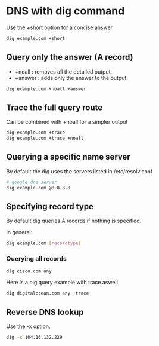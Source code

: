 # DNS with dig command

Use the +short option for a concise answer

```bash
dig example.com +short
```
## Query only the answer (A record)

- +noall : removes all the detailed output.
- +answer : adds only the answer to the output.

```bash
dig example.com +noall +answer
```

## Trace the full query route

Can be combined with +noall for a simpler output

```bash
dig example.com +trace
dig example.com +trace +noall
```

## Querying a specific name server

By default the dig uses the servers listed in /etc/resolv.conf

```bash
# google dns server
dig example.com @8.8.8.8
```

## Specifying record type

By default dig queries A records if nothing is specified.

In general:

```bash
dig example.com [recordtype]
```
### Querying all records

```bash
dig cisco.com any 
```
Here is a big query example with trace aswell

```bash
dig digitalocean.com any +trace

```
## Reverse DNS lookup

Use the -x option.

```bash
dig -x 104.16.132.229
```